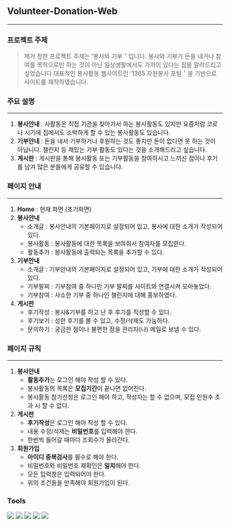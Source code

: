 ## Volunteer-Donation-Web
---
### 프로젝트 주제
> 제가 정한 프로젝트 주제는
‘봉사와 기부＇입니다. 
봉사와 기부가 돈을 내거나 참여를 목적으로만 하는 것이 아닌 일상생활에서도 가까이 있다는 점을 알려드리고 싶었습니다 대표적인 봉사활동 웹사이트인
‘1365 자원봉사 포털＇을 기반으로 사이트를 제작하였습니다.

### 주요 설명
---
1. **봉사안내** : 사활동은 직접 기관을 찾아가서 하는 봉사활동도 있지만 요즘처럼 코로나 시기에 집에서도 소박하게 할 수 있는 봉사활동도 있습니다.<br>
2. **기부안내** : 돈을 내서 기부하거나 후원하는 것도 좋지만 돈이 없다면 못 하는 것이 아닙니다. 챌린지 등 재밌는 기부 활동도 있다는 것을 소개해드리고 싶습니다.<br>
3. **게시판** : 게시판을 통해 봉사활동 또는 기부활동을 참여하시고 느끼신 점이나 후기를 남겨 많은 분들에게 공유할 수 있습니다.<br>
### 페이지 안내
---
1. **Home** : 현재 화면 (초기화면)
2.  **봉사안내**
    * 소개글 : 봉사안내의 기본페이지로 설정되어 있고, 봉사에 대한 소개가 작성되어 있다.
    +   봉사활동 : 봉사활동에 대한 목록을 보여줘서 참여자를 모집한다.
    +   활동추가 : 봉사활동에 출력되는 목록을 추가할 수 있다.
3. **기부안내**
    + 소개글 : 기부안내의 기본페이지로 설정되어 있고, 기부에 대한 소개가 작성되어 있다.
    + 기부팔찌 : 기부참여 중 하나인 기부 팔찌를 사이트와 연결시켜 모아놓았다.
    + 기부참여 : 사소한 기부 중 하나인 챌린지에 대해 홍보하였다.
4. **게시판**
    + 후기작성 : 봉사&기부를 하고 난 후 후기를 작성할 수 있다.
    + 후기보기 : 성한 후기를 볼 수 있고, 수정/삭제도 가능하다.
    + 문의하기 : 궁금한 점이나 불편한 점을 관리자(나) 메일로 보낼 수 있다.
### 페이지 규칙
---
1. **봉사안내**
    + **활동추가**는 로그인 해야 작성 할 수 있다.
    + 봉사활동의 목록은 **모집기간**이 끝나면 없어진다.
    + 봉사활동 참가신청은 로그인 해야 하고, 작성자는 할 수 없으며, 모집 인원수 초과 시 할 수 없다.
2. **게시판**
    + **후기작성**은 로그인 해야 작성 할 수 있다.
    + 내용 수정/삭제는 **비밀번호**를 입력해야 한다.
    + 한번씩 들어갈 때마다 조회수가 올라간다.
3. **회원가입**
    + **아이디 중복검사**를 필수로 해야 한다.
    + 비밀번호와 비밀번호 재확인은 **일치**해야 한다.
    + 모든 입력창은 입력되어야 한다.
    + 위의 조건들을 만족해야 회원가입이 된다.
### Tools
<img src="https://img.shields.io/badge/Eclipse-000000?style=flat-square&logo=Eclipse&logoColor=white"/> <img src="https://img.shields.io/badge/MySQL-4479a1?style=flat-square&logo=HTML5L&logoColor=white"/> <img src="https://img.shields.io/badge/HTML5L-E34F26?style=flat-square&logo=HTML5L&logoColor=white"/> <img src="https://img.shields.io/badge/CSS-1572B6?style=flat-square&logo=CSS&logoColor=white"/> <img src="https://img.shields.io/badge/JavaScript-e7df1e?style=flat-square&logo=JavaScript&logoColor=white"/> 
